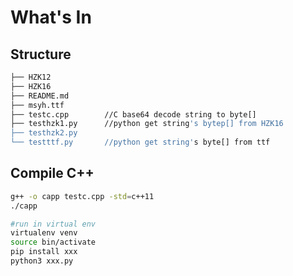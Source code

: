 # What's In
## Structure
```bash
├── HZK12
├── HZK16
├── README.md
├── msyh.ttf
├── testc.cpp        //C base64 decode string to byte[]
├── testhzk1.py      //python get string's bytep[] from HZK16 
├── testhzk2.py
└── testttf.py       //python get string's byte[] from ttf 
```

## Compile C++ 

```bash
g++ -o capp testc.cpp -std=c++11
./capp
```

``` bash
#run in virtual env
virtualenv venv
source bin/activate
pip install xxx
python3 xxx.py
```
